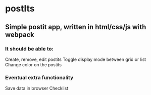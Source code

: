 # postIts

## Simple postit app, written in html/css/js with webpack

### It should be able to:
Create, remove, edit postits
Toggle display mode between grid or list
Change color on the postits

### Eventual extra functionality
Save data in browser
Checklist